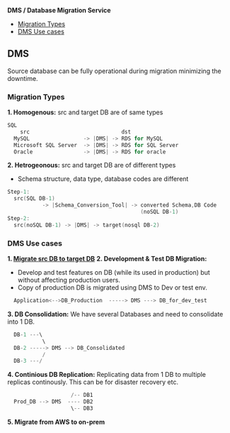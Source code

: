 **DMS / Database Migration Service**
- [Migration Types](#mt)
- [DMS Use cases](#uc)

## DMS
Source database can be fully operational during migration minimizing the downtime.

<a name=mt></a>
### Migration Types
**1. Homogenous:** src and target DB are of same types
```c
SQL
    src                             dst
  MySQL                 -> |DMS| -> RDS for MySQL
  Microsoft SQL Server  -> |DMS| -> RDS for SQL Server
  Oracle                -> |DMS| -> RDS for oracle
```
**2. Hetrogeonous:** src and target DB are of different types
- Schema structure, data type, database codes are different
```c
Step-1:
  src(SQL DB-1)
           -> |Schema_Conversion_Tool| -> converted Schema,DB Code
                                          (noSQL DB-1)
Step-2:
  src(noSQL DB-1) -> |DMS| -> target(nosql DB-2)
```

<a name=uc></a>
### DMS Use cases
**1. [Migrate src DB to target DB](#mt)**
**2. Development & Test DB Migration:** 
  - Develop and test features on DB (while its used in production) but without affecting production users.
  - Copy of production DB is migrated using DMS to Dev or test env.
```c
  Application<-->DB_Production  -----> DMS ---> DB_for_dev_test
```
**3. DB Consolidation:** We have several Databases and need to consolidate into 1 DB.
```c
  DB-1 ---\
           \
  DB-2 -----> DMS --> DB_Consolidated
           /
  DB-3 ---/
```
**4. Continious DB Replication:** Replicating data from 1 DB to multiple replicas continously. This can be for disaster recovery etc.
```c
                    /-- DB1
  Prod_DB --> DMS  ---- DB2
                    \-- DB3
```
**5. Migrate from AWS to on-prem**
